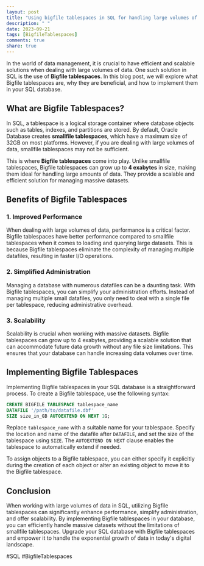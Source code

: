 ```yaml
---
layout: post
title: "Using bigfile tablespaces in SQL for handling large volumes of data"
description: " "
date: 2023-09-21
tags: [BigfileTablespaces]
comments: true
share: true
---
```


In the world of data management, it is crucial to have efficient and scalable solutions when dealing with large volumes of data. One such solution in SQL is the use of **Bigfile tablespaces**. In this blog post, we will explore what Bigfile tablespaces are, why they are beneficial, and how to implement them in your SQL database.

## What are Bigfile Tablespaces?

In SQL, a tablespace is a logical storage container where database objects such as tables, indexes, and partitions are stored. By default, Oracle Database creates **smallfile tablespaces**, which have a maximum size of 32GB on most platforms. However, if you are dealing with large volumes of data, smallfile tablespaces may not be sufficient.

This is where **Bigfile tablespaces** come into play. Unlike smallfile tablespaces, Bigfile tablespaces can grow up to **4 exabytes** in size, making them ideal for handling large amounts of data. They provide a scalable and efficient solution for managing massive datasets.

## Benefits of Bigfile Tablespaces

### 1. Improved Performance

When dealing with large volumes of data, performance is a critical factor. Bigfile tablespaces have better performance compared to smallfile tablespaces when it comes to loading and querying large datasets. This is because Bigfile tablespaces eliminate the complexity of managing multiple datafiles, resulting in faster I/O operations.

### 2. Simplified Administration

Managing a database with numerous datafiles can be a daunting task. With Bigfile tablespaces, you can simplify your administration efforts. Instead of managing multiple small datafiles, you only need to deal with a single file per tablespace, reducing administrative overhead.

### 3. Scalability

Scalability is crucial when working with massive datasets. Bigfile tablespaces can grow up to 4 exabytes, providing a scalable solution that can accommodate future data growth without any file size limitations. This ensures that your database can handle increasing data volumes over time.

## Implementing Bigfile Tablespaces

Implementing Bigfile tablespaces in your SQL database is a straightforward process. To create a Bigfile tablespace, use the following syntax:

```sql
CREATE BIGFILE TABLESPACE tablespace_name
DATAFILE '/path/to/datafile.dbf'
SIZE size_in_GB AUTOEXTEND ON NEXT 1G;
```

Replace `tablespace_name` with a suitable name for your tablespace. Specify the location and name of the datafile after `DATAFILE`, and set the size of the tablespace using `SIZE`. The `AUTOEXTEND ON NEXT` clause enables the tablespace to automatically extend if needed.

To assign objects to a Bigfile tablespace, you can either specify it explicitly during the creation of each object or alter an existing object to move it to the Bigfile tablespace.

## Conclusion

When working with large volumes of data in SQL, utilizing Bigfile tablespaces can significantly enhance performance, simplify administration, and offer scalability. By implementing Bigfile tablespaces in your database, you can efficiently handle massive datasets without the limitations of smallfile tablespaces. Upgrade your SQL database with Bigfile tablespaces and empower it to handle the exponential growth of data in today's digital landscape.

#SQL #BigfileTablespaces